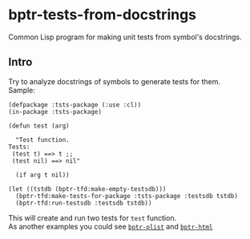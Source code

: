 # bptr-tests-from-docstrings

Common Lisp program for making unit tests from symbol's docstrings.

## Intro

Try to analyze docstrings of symbols to generate tests for them.  
Sample:

```common-lisp
(defpackage :tsts-package (:use :cl))
(in-package :tsts-package)

(defun test (arg)
  
  "Test function.
Tests:
 (test t) ==> t ;;
 (test nil) ==> nil"
  
  (if arg t nil))

(let ((tstdb (bptr-tfd:make-empty-testsdb)))
  (bptr-tfd:make-tests-for-package :tsts-package :testsdb tstdb)
  (bptr-tfd:run-testsdb :testsdb tstdb))
```
This will create and run two tests for `test` function.  
As another examples you could see [`bptr-plist`](https://github.com/Bad-ptr/bptr-plist) and [`bptr-html`](https://github.com/Bad-ptr/bptr-html)
